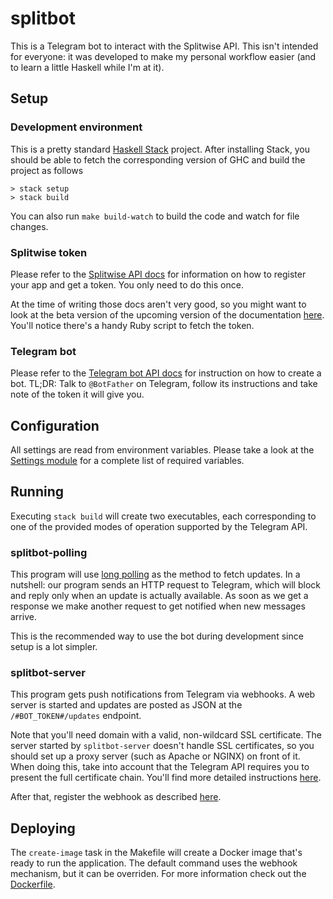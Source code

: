 # splitbot

This is a Telegram bot to interact with the Splitwise API. This isn't intended for everyone: it was developed to make my personal workflow easier (and to learn a little Haskell while I'm at it).

## Setup

### Development environment

This is a pretty standard [Haskell Stack](https://haskellstack.org) project. After installing Stack, you should be able to fetch the corresponding version of GHC and build the project as follows

```
> stack setup
> stack build
```

You can also run `make build-watch` to build the code and watch for file changes.

### Splitwise token

Please refer to the [Splitwise API docs](http://dev.splitwise.com/) for information on how to register your app and get a token. You only need to do this once.

At the time of writing those docs aren't very good, so you might want to look at the beta version of the upcoming version of the documentation [here](https://dev.beta.splitwise.com). You'll notice there's a handy Ruby script to fetch the token.

### Telegram bot

Please refer to the [Telegram bot API docs](https://core.telegram.org/bots#3-how-do-i-create-a-bot) for instruction on how to create a bot. TL;DR: Talk to `@BotFather` on Telegram, follow its instructions and take note of the token it will give you.

## Configuration

All settings are read from environment variables. Please take a look at the [Settings module](https://github.com/juanedi/splitbot/blob/master/src/Settings.hs) for a complete list of required variables.

## Running

Executing `stack build` will create two executables, each corresponding to one of the provided modes of operation supported by the Telegram API.

### splitbot-polling

This program will use [long polling](https://en.wikipedia.org/wiki/Push_technology#Long_polling) as the method to fetch updates. In a nutshell: our program sends an HTTP request to Telegram, which will block and reply only when an update is actually available. As soon as we get a response we make another request to get notified when new messages arrive.

This is the recommended way to use the bot during development since setup is a lot simpler.

### splitbot-server

This program gets push notifications from Telegram via webhooks. A web server is started and updates are posted as JSON at the `/#BOT_TOKEN#/updates` endpoint.

Note that you'll need domain with a valid, non-wildcard SSL certificate. The server started by `splitbot-server` doesn't handle SSL certificates, so you should set up a proxy server (such as Apache or NGINX) on front of it. When doing this, take into account that the Telegram API requires you to present the full certificate chain. You'll find more detailed instructions [here](https://core.telegram.org/bots/webhooks).

After that, register the webhook as described [here](https://core.telegram.org/bots/webhooks).

## Deploying

The `create-image` task in the Makefile will create a Docker image that's ready to run the application. The default command uses the webhook mechanism, but it can be overriden. For more information check out the [Dockerfile](https://github.com/juanedi/splitbot/blob/master/linux/Dockerfile-release).
